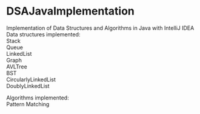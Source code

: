 # DSAJavaImplementation

Implementation of Data Structures and Algorithms in Java with IntelliJ IDEA
Data structures implemented:<br>
Stack<br>
Queue<br>
LinkedList<br>
Graph<br>
AVLTree<br>
BST<br>
CircularlyLinkedList<br>
DoublyLinkedList<br>

Algorithms implemented:<br>
Pattern Matching
